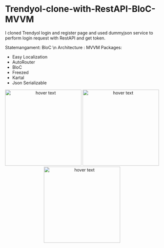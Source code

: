 # Trendyol-clone-with-RestAPI-BloC-MVVM
I cloned Trendyol login and register page and used dummyjson service to perform login request with RestAPI and get token.

Statemangament: BloC \n
Architecture : MVVM
Packages: 
 - Easy Localization
 - AutoRouter
 - BloC
 - Freezed
 - Kartal
 - Json Serializable

<p align="center">
 <img src="https://user-images.githubusercontent.com/67066911/175769404-3132d19c-08be-4f87-8980-ee3a5d2d9c03.png" width="250" title="hover text">
 <img src="https://user-images.githubusercontent.com/67066911/175769316-34df5d89-2e68-441b-b722-27f5ac8b977b.png" width="250" title="hover text">
 <img src="https://user-images.githubusercontent.com/67066911/175769314-8c301a57-1f22-45b9-a975-5c9361c85b6f.png" width="250" title="hover text">
</p>
